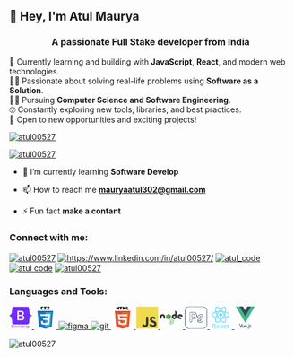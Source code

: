 ## 👋 Hey, I'm Atul Maurya
<h3 align="center">A passionate Full Stake developer from India</h3>

🏫 Currently learning and building with **JavaScript**, **React**, and modern web technologies.  
🧑‍💻 Passionate about solving real-life problems using **Software as a Solution**.  
🧑‍🎓 Pursuing **Computer Science and Software Engineering**.  
🤓 Constantly exploring new tools, libraries, and best practices.  
🚀 Open to new opportunities and exciting projects!  


<p align="left"> <a href="https://github.com/ryo-ma/github-profile-trophy"><img src="https://github-profile-trophy.vercel.app/?username=atul00527" alt="atul00527" /></a> </p>

<p align="left"> <a href="https://twitter.com/atul00527" target="blank"><img src="https://img.shields.io/twitter/follow/atul00527?logo=twitter&style=for-the-badge" alt="atul00527" /></a> </p>

- 🌱 I’m currently learning **Software Develop**

- 📫 How to reach me **mauryaatul302@gmail.com**

- ⚡ Fun fact **make a contant**

<h3 align="left">Connect with me:</h3>
<p align="left">
<a href="https://twitter.com/atul00527" target="blank"><img align="center" src="https://raw.githubusercontent.com/rahuldkjain/github-profile-readme-generator/master/src/images/icons/Social/twitter.svg" alt="atul00527" height="30" width="40" /></a>
<a href="https://linkedin.com/in/https://www.linkedin.com/in/atul00527/" target="blank"><img align="center" src="https://raw.githubusercontent.com/rahuldkjain/github-profile-readme-generator/master/src/images/icons/Social/linked-in-alt.svg" alt="https://www.linkedin.com/in/atul00527/" height="30" width="40" /></a>
<a href="https://instagram.com/atul_code" target="blank"><img align="center" src="https://raw.githubusercontent.com/rahuldkjain/github-profile-readme-generator/master/src/images/icons/Social/instagram.svg" alt="atul_code" height="30" width="40" /></a>
<a href="https://www.youtube.com/c/atul code" target="blank"><img align="center" src="https://raw.githubusercontent.com/rahuldkjain/github-profile-readme-generator/master/src/images/icons/Social/youtube.svg" alt="atul code" height="30" width="40" /></a>
<a href="https://discord.gg/atul00527" target="blank"><img align="center" src="https://raw.githubusercontent.com/rahuldkjain/github-profile-readme-generator/master/src/images/icons/Social/discord.svg" alt="atul00527" height="30" width="40" /></a>
</p>

<h3 align="left">Languages and Tools:</h3>
<p align="left"> <a href="https://getbootstrap.com" target="_blank" rel="noreferrer"> <img src="https://raw.githubusercontent.com/devicons/devicon/master/icons/bootstrap/bootstrap-plain-wordmark.svg" alt="bootstrap" width="40" height="40"/> </a> <a href="https://www.w3schools.com/css/" target="_blank" rel="noreferrer"> <img src="https://raw.githubusercontent.com/devicons/devicon/master/icons/css3/css3-original-wordmark.svg" alt="css3" width="40" height="40"/> </a> <a href="https://www.figma.com/" target="_blank" rel="noreferrer"> <img src="https://www.vectorlogo.zone/logos/figma/figma-icon.svg" alt="figma" width="40" height="40"/> </a> <a href="https://git-scm.com/" target="_blank" rel="noreferrer"> <img src="https://www.vectorlogo.zone/logos/git-scm/git-scm-icon.svg" alt="git" width="40" height="40"/> </a> <a href="https://www.w3.org/html/" target="_blank" rel="noreferrer"> <img src="https://raw.githubusercontent.com/devicons/devicon/master/icons/html5/html5-original-wordmark.svg" alt="html5" width="40" height="40"/> </a> <a href="https://developer.mozilla.org/en-US/docs/Web/JavaScript" target="_blank" rel="noreferrer"> <img src="https://raw.githubusercontent.com/devicons/devicon/master/icons/javascript/javascript-original.svg" alt="javascript" width="40" height="40"/> </a> <a href="https://nodejs.org" target="_blank" rel="noreferrer"> <img src="https://raw.githubusercontent.com/devicons/devicon/master/icons/nodejs/nodejs-original-wordmark.svg" alt="nodejs" width="40" height="40"/> </a> <a href="https://www.photoshop.com/en" target="_blank" rel="noreferrer"> <img src="https://raw.githubusercontent.com/devicons/devicon/master/icons/photoshop/photoshop-line.svg" alt="photoshop" width="40" height="40"/> </a> <a href="https://reactjs.org/" target="_blank" rel="noreferrer"> <img src="https://raw.githubusercontent.com/devicons/devicon/master/icons/react/react-original-wordmark.svg" alt="react" width="40" height="40"/> </a> <a href="https://vuejs.org/" target="_blank" rel="noreferrer"> <img src="https://raw.githubusercontent.com/devicons/devicon/master/icons/vuejs/vuejs-original-wordmark.svg" alt="vuejs" width="40" height="40"/> </a> </p>

<p><img align="center" src="https://github-readme-stats.vercel.app/api/top-langs?username=atul00527&show_icons=true&locale=en&layout=compact" alt="atul00527" /></p>




